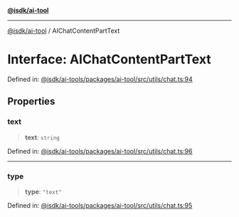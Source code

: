 [**@isdk/ai-tool**](../README.md)

***

[@isdk/ai-tool](../globals.md) / AIChatContentPartText

# Interface: AIChatContentPartText

Defined in: [@isdk/ai-tools/packages/ai-tool/src/utils/chat.ts:94](https://github.com/isdk/ai-tool.js/blob/4ebf370aaec9c78535cb40ffc19656d7bddcb145/src/utils/chat.ts#L94)

## Properties

### text

> **text**: `string`

Defined in: [@isdk/ai-tools/packages/ai-tool/src/utils/chat.ts:96](https://github.com/isdk/ai-tool.js/blob/4ebf370aaec9c78535cb40ffc19656d7bddcb145/src/utils/chat.ts#L96)

***

### type

> **type**: `"text"`

Defined in: [@isdk/ai-tools/packages/ai-tool/src/utils/chat.ts:95](https://github.com/isdk/ai-tool.js/blob/4ebf370aaec9c78535cb40ffc19656d7bddcb145/src/utils/chat.ts#L95)
